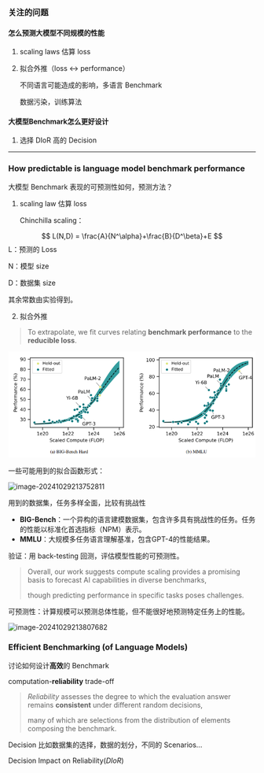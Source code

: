 ### 关注的问题

#### 怎么预测大模型不同规模的性能

1. scaling laws 估算 loss

2. 拟合外推（loss <-> performance）

   不同语言可能造成的影响，多语言 Benchmark

   数据污染，训练算法

#### 大模型Benchmark怎么更好设计

1. 选择 DIoR 高的 Decision

---

### How predictable is language model benchmark performance

大模型 Benchmark 表现的可预测性如何，预测方法？

1. scaling law 估算 loss

   Chinchilla scaling：

$$
L(N,D) = \frac{A}{N^\alpha}+\frac{B}{D^\beta}+E
$$
L：预测的 Loss

N：模型 size

D：数据集 size

其余常数由实验得到。

2. 拟合外推

> To extrapolate, we fit curves relating **benchmark performance** to the **reducible loss**.

![image-20241029125819870](./image/image1.png)

一些可能用到的拟合函数形式：

![image-20241029213752811](C:\Users\IceySakura\AppData\Roaming\Typora\typora-user-images\image-20241029213752811.png)

用到的数据集，任务多样全面，比较有挑战性

- **BIG-Bench**：一个异构的语言建模数据集，包含许多具有挑战性的任务。任务的性能以标准化首选指标（NPM）表示。
- **MMLU**：大规模多任务语言理解基准，包含GPT-4的性能结果。

验证：用 back-testing 回测，评估模型性能的可预测性。

> Overall, our work suggests compute scaling provides a promising basis to forecast AI capabilities in diverse benchmarks, 
>
> though predicting performance in specific tasks poses challenges.

可预测性：计算规模可以预测总体性能，但不能很好地预测特定任务上的性能。

![image-20241029213807682](C:\Users\IceySakura\AppData\Roaming\Typora\typora-user-images\image-20241029213807682.png)

### **Efficient Benchmarking (of Language Models)**

讨论如何设计**高效**的 Benchmark

computation-**reliability** trade-off

> *Reliability* assesses the degree to which the evaluation answer remains **consistent** under different random decisions, 
>
> many of which are selections from the distribution of elements composing the benchmark.

Decision 比如数据集的选择，数据的划分，不同的 Scenarios...

Decision Impact on Reliability(*DIoR*)

